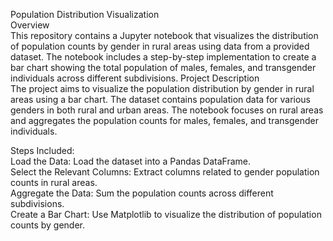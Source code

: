 Population Distribution Visualization<br>
Overview<br>
This repository contains a Jupyter notebook that visualizes the distribution of population counts by gender in rural areas using data from a provided dataset. The notebook includes a step-by-step implementation to create a bar chart showing the total population of males, females, and transgender individuals across different subdivisions.
Project Description<br>
The project aims to visualize the population distribution by gender in rural areas using a bar chart. The dataset contains population data for various genders in both rural and urban areas. The notebook focuses on rural areas and aggregates the population counts for males, females, and transgender individuals.


Steps Included:<br>
Load the Data: Load the dataset into a Pandas DataFrame.<br>
Select the Relevant Columns: Extract columns related to gender population counts in rural areas.<br>
Aggregate the Data: Sum the population counts across different subdivisions.<br>
Create a Bar Chart: Use Matplotlib to visualize the distribution of population counts by gender.<br>
